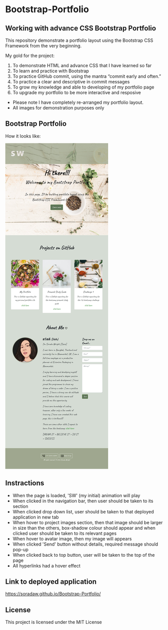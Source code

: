 # Bootstrap-Portfolio

## Working with advance CSS Bootstrap Portfolio

This repository demonstrate a portfolio layout using the Bootstrap CSS Framework from the very beginning.

My gold for the project:

1. To demonstrate HTML and advance CSS that I have learned so far
2. To learn and practice with Bootstrap
3. To practice GitHub commit, using the mantra “commit early and often.”
4. To practice a clear and descriptive in commit messages
5. To grow my knowledge and able to developing of my portfolio page
6. To upgrade my portfolio to be more interactive and resposive
* Please note I have completely re-arranged my portfolio layout. 
* All images for demonstration purposes only

## Bootstrap Portfolio

How it looks like:

![Bootstrap-portfolio](/images/Bootstrap-Portfolio-capture.jpg)

## Instractions

* When the page is loaded, 'SW' (my initial) animation will play
* When clicked in the navigation bar, then user should be taken to its section
* When clicked drop down list, user should be taken to that deployed application in new tab
* When hover to project images section, then that image should be larger in size than the others, box-shadow colour should appear and when clicked user should be taken to its relevant pages
* When hover to avatar image, then my image will appears
* When clicked 'Send' button without details, required message should pop-up
*  When clicked back to top button, user will be taken to the top of the page
* All hyperlinks had a hover effect

## Link to deployed application

https://soradaw.github.io/Bootstrap-Portfolio/

## License

This project is licensed under the MIT License